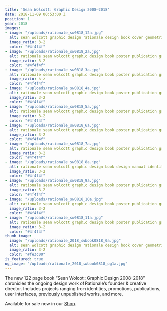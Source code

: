 ```yaml
---
title: 'Sean Wolcott: Graphic Design 2008–2018'
date: 2018-11-09 00:53:00 Z
position: 1
year: 2018
images:
- image: "/uploads/rationale_sw0818_12a.jpg"
  alt: sean wolcott graphic design rationale design book cover geometric diamond stripe
  image_ratio: 3-2
  color: "#4f4f4f"
- image: "/uploads/rationale_sw0818_2a.jpg"
  alt: rationale sean wolcott graphic design book poster publication graphic design
  image_ratio: 3-2
  color: "#4f4f4f"
- image: "/uploads/rationale_sw0818_3a.jpg"
  alt: rationale sean wolcott graphic design book poster publication graphic design
  image_ratio: 3-2
  color: "#4f4f4f"
- image: "/uploads/rationale_sw0818_4a.jpg"
  alt: rationale sean wolcott graphic design book poster publication graphic design
  image_ratio: 3-2
  color: "#4f4f4f"
- image: "/uploads/rationale_sw0818_5a.jpg"
  alt: rationale sean wolcott graphic design book poster publication graphic design
  image_ratio: 3-2
  color: "#4f4f4f"
- image: "/uploads/rationale_sw0818_6a.jpg"
  alt: rationale sean wolcott graphic design book poster publication graphic design
  image_ratio: 3-2
  color: "#4f4f4f"
- image: "/uploads/rationale_sw0818_7a.jpg"
  alt: rationale sean wolcott graphic design book poster publication graphic design
  image_ratio: 3-2
  color: "#4f4f4f"
- image: "/uploads/rationale_sw0818_8a.jpg"
  alt: rationale sean wolcott graphic design book design manual identity guidelines
  image_ratio: 3-2
  color: "#4f4f4f"
- image: "/uploads/rationale_sw0818_9a.jpg"
  alt: rationale sean wolcott graphic design book poster publication graphic design
  image_ratio: 3-2
  color: "#4f4f4f"
- image: "/uploads/rationale_sw0818_10a.jpg"
  alt: rationale sean wolcott graphic design book poster publication graphic design
  image_ratio: 3-2
  color: "#4f4f4f"
- image: "/uploads/rationale_sw0818_11a.jpg"
  alt: rationale sean wolcott graphic design book poster publication graphic design
  image_ratio: 3-2
  color: "#4f4f4f"
thumb_image:
  image: "/uploads/rationale_2018_swbook0818_0a.jpg"
  alt: sean wolcott graphic design rationale design book cover geometric diamond stripe
  image_ratio: 3-2
  color: "#fe3c00"
is_featured: true
og_image: "/uploads/rationale_2018_swbook0818_og1a.jpg"
---
```


The new 122 page book “Sean Wolcott: Graphic Design 2008–2018” chronicles the ongoing design work of Rationale’s founder & creative director. Includes projects ranging from identities, promotions, publications, user interfaces, previously unpublished works, and more.

Available for sale now in our [Shop](https://rationale-design.com/shop/sean-wolcott-graphic-design/).